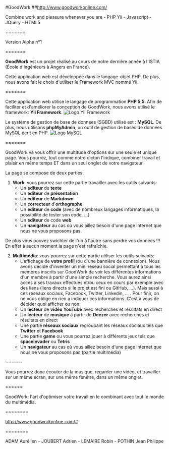 #GoodWork
##http://www.goodworkonline.com/

Combine work and pleasure whenever you are - PHP Yii - Javascript - JQuery - HTML5

=======

Version Alpha n°1

=======

**GoodWork** est un projet réalisé au cours de notre dernière année à l'ISTIA (École d'ingénieurs à Angers en France).

Cette application web est développée dans le langage-objet PHP. De plus, nous avons fait le choix d'utiliser le Framework MVC nommé Yii.

=======



Cette application web utilise le langage de programmation **PHP 5.5**. Afin de faciliter et d'améliorer la conception de GoodWork, nous avons utilisé le framework: **Yii Framework**.
![Logo Yii Framework](http://static.yiiframework.com/files/logo/yii.png "Logo Yii Framework")


Le  système de gestion de base de données (SGBD) utilisé est : **MySQL**. De plus, nous utilisons **phpMyAdmin**, un outil de gestion de bases de données MySQL écrit en PHP.
![Logo MySQL](http://upload.wikimedia.org/wikipedia/ru/d/d3/Mysql.png "Logo MySQL")



=======


GoodWork va vous offrir une multitude d'options sur une seule et unique page. Vous pourrez, tout comme notre dicton l'indique, combiner travail et plaisir en même temps ET dans un seul onglet de votre navigateur.

La page se compose de deux parties:
 1. **Work**: vous pourrez sur cette partie travailler avec les outils suivants: 
    - Un **éditeur** de **texte** 
    - Un **éditeur** de **présentation**
    - Un **éditeur** de **Markdown**
    - Un **correcteur** d'**orthographe**
    - Un **éditeur** de **code** (avec de nombreux langages informatiques, la possibilité de tester son code, ...)
    - Un **éditeur** de code **web** 
    - Un **navigateur** au cas où vous aillez besoin d'une page internet que nous ne vous proposons pas.


 De plus vous pouvez swichter de l'un à l'autre sans perdre vos données !!! En effet à aucun moment la page n'est rafraîchie.


 2. **Multimédia**: vous pourrez sur cette partie utiliser les outils suivants: 
    - L'affichage de **votre profil** (ou d'une bannière de connexion). Nous avons décidé d'inventer un mini réseau social permettant à tous les membres inscrits sur GoodWork de voir les différentes informations d'un membre à partir d'une simple recherche. Vous aurez ainsi accès à ses travaux effectués et/ou ceux en cours par exemple avec des liens (liens directs si le projet est fini ou GitHub, ...). Mais aussi à ces réseaux sociaux, Facebook, Twitter, Linkedin, ... . Pour finir, on ne vous oblige en rien a indiquer ces informations. C'est à vous de décider quoi afficher ou non.
    - Un **lecteur** de **vidéo YouTube** avec recherches et résultats en direct 
    - Un **lecteur** de **musique** à partir de **Deezer** avec recherches et résultats en direct 
    - Une partie **réseaux sociaux** regroupant les réseaux sociaux tels que **Twitter** et **Facebook**
    - Une partie **game** ou vous pourrez jouer à différents jeux tels que **spaceinvader** ou **Tetris**
    - Un **navigateur** au cas où vous aillez besoin d'une page internet que nous ne vous proposons pas (partie multimédia)

======

Vous pourrez donc écouter de la musique, regarder une vidéo, et travailler sur un même écran, sur une même fenêtre, dans un même onglet.

======

GoodWork: l'art d'optimiser votre travail en le combinant avec tout le monde du multimédia.


========

http://www.goodworkonline.com/#

========

ADAM Aurélien - JOUBERT Adrien - LEMAIRE Robin - POTHIN Jean Philippe

              

